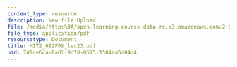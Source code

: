```yaml
---
content_type: resource
description: New file Upload
file: /media/https%3A/open-learning-course-data-rc.s3.amazonaws.com/2-092-finite-element-analysis-of-solids-and-fluids-i-fall-2009/7d9ce6ca8a029d7806751504aa5d04d4_MIT2_092F09_lec23.pdf
file_type: application/pdf
resourcetype: Document
title: MIT2_092F09_lec23.pdf
uid: 7d9ce6ca-8a02-9d78-0675-1504aa5d04d4
---
```

